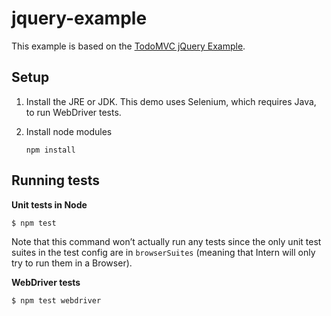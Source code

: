 jquery-example
=============

This example is based on the [TodoMVC jQuery Example](http://todomvc.com/examples/jquery/).

## Setup

1. Install the JRE or JDK. This demo uses Selenium, which requires Java, to run WebDriver tests.

2. Install node modules
   ```
   npm install
   ```

## Running tests

**Unit tests in Node**

    $ npm test

Note that this command won’t actually run any tests since the only unit test suites in the test config are in
`browserSuites` (meaning that Intern will only try to run them in a Browser).

**WebDriver tests**

    $ npm test webdriver
